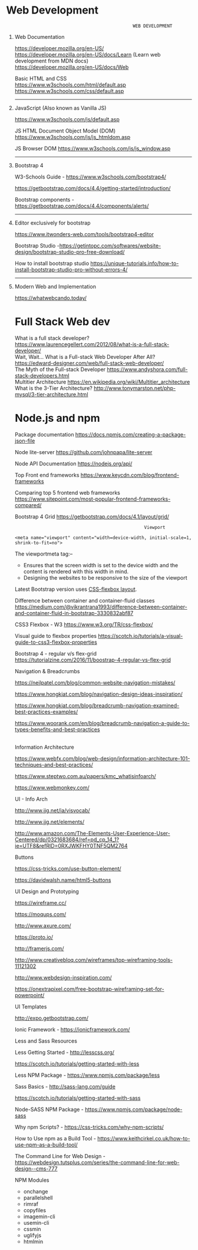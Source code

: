# Web Development

                                                    WEB DEVELOPMENT

1. Web Documentation <br/>

   https://developer.mozilla.org/en-US/ <br/>
   https://developer.mozilla.org/en-US/docs/Learn (Learn web development from MDN docs) <br/>
   https://developer.mozilla.org/en-US/docs/Web
   
   Basic HTML and CSS <br/>
   https://www.w3schools.com/html/default.asp
   https://www.w3schools.com/css/default.asp
   
   --------------------------------------------------
   
2. JavaScript (Also known as Vanilla JS) <br/>

   https://www.w3schools.com/js/default.asp

   JS HTML Document Object Model (DOM)
   https://www.w3schools.com/js/js_htmldom.asp

   JS Browser DOM
   https://www.w3schools.com/js/js_window.asp

   --------------------------------------------------

3. Bootstrap 4 <br/>
   
   W3-Schools Guide - https://www.w3schools.com/bootstrap4/

   https://getbootstrap.com/docs/4.4/getting-started/introduction/ 

   Bootstrap components - https://getbootstrap.com/docs/4.4/components/alerts/

   --------------------------------------------------

4. Editor exclusively for bootstrap <br/>
   
   https://www.itwonders-web.com/tools/bootstrap4-editor

   Bootstrap Studio -https://getintopc.com/softwares/website-design/bootstrap-studio-pro-free-download/

   How to install bootstrap studio 
   https://unique-tutorials.info/how-to-install-bootstrap-studio-pro-without-errors-4/

   --------------------------------------------------

5. Modern Web and Implementation <br/>

   https://whatwebcando.today/
   
   
   <!-- # Coursera Full Stack Web dev - node.js  -->
   # Full Stack Web dev
                                                        
   What is a full stack developer?
   https://www.laurencegellert.com/2012/08/what-is-a-full-stack-developer/
   <br>
   Wait, Wait… What is a Full-stack Web Developer After All?
   https://edward-designer.com/web/full-stack-web-developer/ 
   <br>
   The Myth of the Full-stack Developer
   https://www.andyshora.com/full-stack-developers.html 
   <br>
   Multitier Architecture
   https://en.wikipedia.org/wiki/Multitier_architecture 
   <br>
   What is the 3-Tier Architecture?
   http://www.tonymarston.net/php-mysql/3-tier-architecture.html
   <br>
   # Node.js and npm

   Package documentation
   https://docs.npmjs.com/creating-a-package-json-file

   Node lite-server
   https://github.com/johnpapa/lite-server

   Node API Documentation
   https://nodejs.org/api/

   Top Front end frameworks
   https://www.keycdn.com/blog/frontend-frameworks

   Comparing top 5 frontend web frameworks
   https://www.sitepoint.com/most-popular-frontend-frameworks-compared/

   Bootstrap 4 Grid
   https://getbootstrap.com/docs/4.1/layout/grid/

                                                        Viewport 

   `<meta name="viewport" content="width=device-width, initial-scale=1, shrink-to-fit=no">`

   The viewportmeta tag:–
   * Ensures that the screen width is set to the device width and the content is rendered with this width in mind.
   * Designing the websites to be responsive to the size of the viewport

   Latest Bootstrap version uses <a href="https://css-tricks.com/snippets/css/a-guide-to-flexbox/">CSS-flexbox layout</a>.
   
   Difference between container and container-fluid classes
   https://medium.com/@vikrantrana1993/difference-between-container-and-container-fluid-in-bootstrap-3330832abf87

   CSS3 Flexbox - W3
   https://www.w3.org/TR/css-flexbox/

   Visual guide to flexbox properties
   https://scotch.io/tutorials/a-visual-guide-to-css3-flexbox-properties

   Bootstrap 4 - regular v/s flex-grid
   https://tutorialzine.com/2016/11/boostrap-4-regular-vs-flex-grid

   Navigation & Breadcrumbs

   https://neilpatel.com/blog/common-website-navigation-mistakes/

   https://www.hongkiat.com/blog/navigation-design-ideas-inspiration/

   https://www.hongkiat.com/blog/breadcrumb-navigation-examined-best-practices-examples/

   https://www.woorank.com/en/blog/breadcrumb-navigation-a-guide-to-types-benefits-and-best-practices

   <br>
   Information Architecture
   
   https://www.webfx.com/blog/web-design/information-architecture-101-techniques-and-best-practices/

   https://www.steptwo.com.au/papers/kmc_whatisinfoarch/

   https://www.webmonkey.com/

   UI - Info Arch

   http://www.jjg.net/ia/visvocab/

   http://www.jjg.net/elements/

   http://www.amazon.com/The-Elements-User-Experience-User-Centered/dp/0321683684/ref=pd_cp_14_1?ie=UTF8&refRID=0RXJWKFHY0TNF5QM2764

   Buttons

   https://css-tricks.com/use-button-element/

   https://davidwalsh.name/html5-buttons

   UI Design and Prototyping

   https://wireframe.cc/

   https://moqups.com/

   http://www.axure.com/

   https://proto.io/

   http://framerjs.com/

   http://www.creativebloq.com/wireframes/top-wireframing-tools-11121302

   http://www.webdesign-inspiration.com/

   https://onextrapixel.com/free-bootstrap-wireframing-set-for-powerpoint/

   UI Templates

   http://expo.getbootstrap.com/

   Ionic Framework - https://ionicframework.com/

   Less and Sass Resources

   Less Getting Started - http://lesscss.org/

   https://scotch.io/tutorials/getting-started-with-less

   Less NPM Package - https://www.npmjs.com/package/less

   Sass Basics - http://sass-lang.com/guide

   https://scotch.io/tutorials/getting-started-with-sass

   Node-SASS NPM Package - https://www.npmjs.com/package/node-sass

   Why npm Scripts? - https://css-tricks.com/why-npm-scripts/ 

   How to Use npm as a Build Tool - https://www.keithcirkel.co.uk/how-to-use-npm-as-a-build-tool/

   The Command Line for Web Design - https://webdesign.tutsplus.com/series/the-command-line-for-web-design--cms-777

   NPM Modules
   
   - onchange
   - parallelshell
   - rimraf
   - copyfiles
   - imagemin-cli
   - usemin-cli
   - cssmin
   - uglifyjs
   - htmlmin